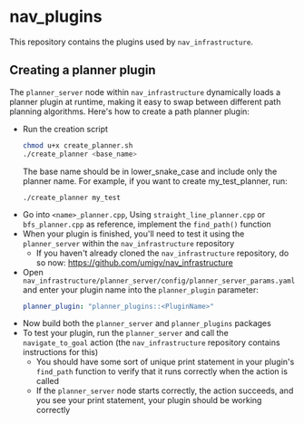 # nav_plugins

This repository contains the plugins used by `nav_infrastructure`. 

## Creating a planner plugin
The `planner_server` node within `nav_infrastructure` dynamically loads a planner plugin at runtime, making it easy to swap between different path planning algorithms. Here's how to create a path planner plugin:
- Run the creation script
    ```bash
    chmod u+x create_planner.sh
    ./create_planner <base_name>
    ```
    The base name should be in lower_snake_case and include only the planner name. For example, if you want to create my_test_planner, run:
    ```
    ./create_planner my_test
    ```
- Go into `<name>_planner.cpp`, Using `straight_line_planner.cpp` or `bfs_planner.cpp` as reference, implement the `find_path()` function
- When your plugin is finished, you'll need to test it using the `planner_server` within the `nav_infrastructure` repository
    - If you haven't already cloned the `nav_infrastructure` repository, do so now: https://github.com/umigv/nav_infrastructure
- Open `nav_infrastructure/planner_server/config/planner_server_params.yaml` and enter your plugin name into the `planner_plugin` parameter:
    ```yaml
    planner_plugin: "planner_plugins::<PluginName>"
    ```
- Now build both the `planner_server` and `planner_plugins` packages
- To test your plugin, run the `planner_server` and call the `navigate_to_goal` action (the `nav_infrastructure` repository contains instructions for this)
    - You should have some sort of unique print statement in your plugin's `find_path` function to verify that it runs correctly when the action is called
    - If the `planner_server` node starts correctly, the action succeeds, and you see your print statement, your plugin should be working correctly
